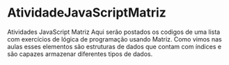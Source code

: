 # AtividadeJavaScriptMatriz
Atividades JavaScript Matriz  Aqui serão postados os codigos de uma lista com exercícios de lógica de programação usando Matriz.   Como vimos nas aulas esses elementos são estruturas de dados que contam com índices e são capazes armazenar diferentes tipos de dados.
